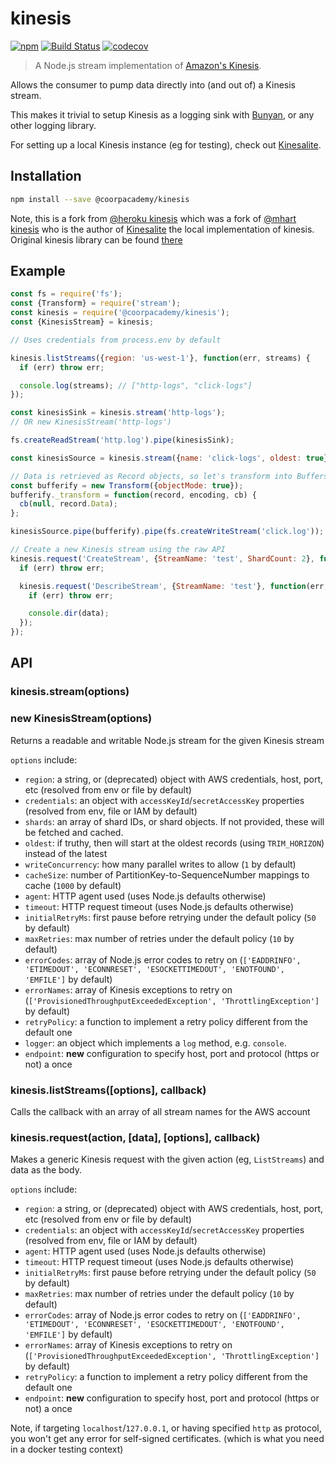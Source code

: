 # kinesis

[![npm](https://img.shields.io/npm/v/@coorpacademy/kinesis)](https://github.com/CoorpAcademy/kinesis)
[![Build Status](https://travis-ci.com/CoorpAcademy/kinesis.svg?branch=master)](http://travis-ci.com/CoorpAcademy/kinesis)
[![codecov](https://codecov.io/gh/CoorpAcademy/kinesis/branch/master/graph/badge.svg)](https://codecov.io/gh/CoorpAcademy/kinesis)

> A Node.js stream implementation of [Amazon's Kinesis](http://docs.aws.amazon.com/kinesis/latest/APIReference/).

Allows the consumer to pump data directly into (and out of) a Kinesis stream.

This makes it trivial to setup Kinesis as a logging sink with [Bunyan](https://github.com/trentm/node-bunyan), or any other logging library.

For setting up a local Kinesis instance (eg for testing), check out [Kinesalite](https://github.com/mhart/kinesalite).

## Installation

```bash
npm install --save @coorpacademy/kinesis
```

Note, this is a fork from [@heroku kinesis](https://github.com/heroku/kinesis) which was a fork of [@mhart kinesis](https://github.com/mhart/kinesis) who is the author of [Kinesalite](https://github.com/mhart/kinesalite) the local implementation of kinesis.
Original kinesis library can be found [there](https://www.npmjs.com/package/kinesis)


## Example

```js
const fs = require('fs');
const {Transform} = require('stream');
const kinesis = require('@coorpacademy/kinesis');
const {KinesisStream} = kinesis;

// Uses credentials from process.env by default

kinesis.listStreams({region: 'us-west-1'}, function(err, streams) {
  if (err) throw err;

  console.log(streams); // ["http-logs", "click-logs"]
});

const kinesisSink = kinesis.stream('http-logs');
// OR new KinesisStream('http-logs')

fs.createReadStream('http.log').pipe(kinesisSink);

const kinesisSource = kinesis.stream({name: 'click-logs', oldest: true});

// Data is retrieved as Record objects, so let's transform into Buffers
const bufferify = new Transform({objectMode: true});
bufferify._transform = function(record, encoding, cb) {
  cb(null, record.Data);
};

kinesisSource.pipe(bufferify).pipe(fs.createWriteStream('click.log'));

// Create a new Kinesis stream using the raw API
kinesis.request('CreateStream', {StreamName: 'test', ShardCount: 2}, function(err) {
  if (err) throw err;

  kinesis.request('DescribeStream', {StreamName: 'test'}, function(err, data) {
    if (err) throw err;

    console.dir(data);
  });
});
```

## API

### kinesis.stream(options)
### new KinesisStream(options)

Returns a readable and writable Node.js stream for the given Kinesis stream

`options` include:

  - `region`: a string, or (deprecated) object with AWS credentials, host, port, etc (resolved from env or file by default)
  - `credentials`: an object with `accessKeyId`/`secretAccessKey` properties (resolved from env, file or IAM by default)
  - `shards`: an array of shard IDs, or shard objects. If not provided, these will be fetched and cached.
  - `oldest`: if truthy, then will start at the oldest records (using `TRIM_HORIZON`) instead of the latest
  - `writeConcurrency`: how many parallel writes to allow (`1` by default)
  - `cacheSize`: number of PartitionKey-to-SequenceNumber mappings to cache (`1000` by default)
  - `agent`: HTTP agent used (uses Node.js defaults otherwise)
  - `timeout`: HTTP request timeout (uses Node.js defaults otherwise)
  - `initialRetryMs`: first pause before retrying under the default policy (`50` by default)
  - `maxRetries`: max number of retries under the default policy (`10` by default)
  - `errorCodes`: array of Node.js error codes to retry on (`['EADDRINFO',
    'ETIMEDOUT', 'ECONNRESET', 'ESOCKETTIMEDOUT', 'ENOTFOUND', 'EMFILE']` by default)
  - `errorNames`: array of Kinesis exceptions to retry on
    (`['ProvisionedThroughputExceededException', 'ThrottlingException']` by default)
  - `retryPolicy`: a function to implement a retry policy different from the default one
  - `logger`: an object which implements a `log` method, e.g. `console`.
  - `endpoint`: **new** configuration to specify host, port and protocol (https or not) a once

### kinesis.listStreams([options], callback)

Calls the callback with an array of all stream names for the AWS account

### kinesis.request(action, [data], [options], callback)

Makes a generic Kinesis request with the given action (eg, `ListStreams`) and data as the body.

`options` include:

  - `region`: a string, or (deprecated) object with AWS credentials, host, port, etc (resolved from env or file by default)
  - `credentials`: an object with `accessKeyId`/`secretAccessKey` properties (resolved from env, file or IAM by default)
  - `agent`: HTTP agent used (uses Node.js defaults otherwise)
  - `timeout`: HTTP request timeout (uses Node.js defaults otherwise)
  - `initialRetryMs`: first pause before retrying under the default policy (`50` by default)
  - `maxRetries`: max number of retries under the default policy (`10` by default)
  - `errorCodes`: array of Node.js error codes to retry on (`['EADDRINFO',
    'ETIMEDOUT', 'ECONNRESET', 'ESOCKETTIMEDOUT', 'ENOTFOUND', 'EMFILE']` by default)
  - `errorNames`: array of Kinesis exceptions to retry on
    (`['ProvisionedThroughputExceededException', 'ThrottlingException']` by default)
  - `retryPolicy`: a function to implement a retry policy different from the default one
  - `endpoint`: **new** configuration to specify host, port and protocol (https or not) a once

Note, if targeting `localhost`/`127.0.0.1`, or having specified `http` as protocol,
you won't get any error for self-signed certificates. (which is what you need in a docker testing context)
